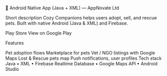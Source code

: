 📱 Android Native App (Java + XML) — AppNovate Ltd

Short description Cozy Companions helps users adopt, sell, and rescue pets. Built with native Android (Java & XML) and Firebase.

Play Store View on Google Play

Features

Pet adoption flows
Marketplace for pets
Vet / NGO listings with Google Maps
Lost & Rescue pets map
Push notifications, user profiles
Tech stack Java • XML • Firebase Realtime Database • Google Maps API • Android Studio
